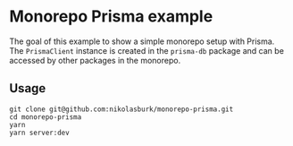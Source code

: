 # Monorepo Prisma example

The goal of this example to show a simple monorepo setup with Prisma. The `PrismaClient` instance is created in the `prisma-db` package and can be accessed by other packages in the monorepo.

## Usage

```
git clone git@github.com:nikolasburk/monorepo-prisma.git
cd monorepo-prisma
yarn
yarn server:dev
```